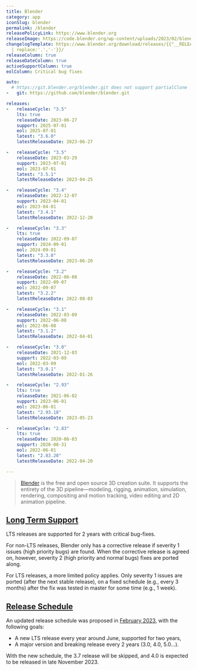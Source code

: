 ```yaml
---
title: Blender
category: app
iconSlug: blender
permalink: /blender
releasePolicyLink: https://www.blender.org
releaseImage: https://code.blender.org/wp-content/uploads/2023/02/blender-release-schedule-2023.png
changelogTemplate: https://www.blender.org/download/releases/{{"__RELEASE_CYCLE__"
  | replace:'.','-'}}/
releaseColumn: true
releaseDateColumn: true
activeSupportColumn: true
eolColumn: Critical bug fixes

auto:
  # https://git.blender.org/blender.git does not support partialClone
-   git: https://github.com/blender/blender.git

releases:
-   releaseCycle: "3.5"
    lts: true
    releaseDate: 2023-06-27
    support: 2025-07-01
    eol: 2025-07-01
    latest: "3.6.0"
    latestReleaseDate: 2023-06-27

-   releaseCycle: "3.5"
    releaseDate: 2023-03-29
    support: 2023-07-01
    eol: 2023-07-01
    latest: "3.5.1"
    latestReleaseDate: 2023-04-25

-   releaseCycle: "3.4"
    releaseDate: 2022-12-07
    support: 2023-04-01
    eol: 2023-04-01
    latest: "3.4.1"
    latestReleaseDate: 2022-12-20

-   releaseCycle: "3.3"
    lts: true
    releaseDate: 2022-09-07
    support: 2024-09-01
    eol: 2024-09-01
    latest: "3.3.8"
    latestReleaseDate: 2023-06-20

-   releaseCycle: "3.2"
    releaseDate: 2022-06-08
    support: 2022-09-07
    eol: 2022-09-07
    latest: "3.2.2"
    latestReleaseDate: 2022-08-03

-   releaseCycle: "3.1"
    releaseDate: 2022-03-09
    support: 2022-06-08
    eol: 2022-06-08
    latest: "3.1.2"
    latestReleaseDate: 2022-04-01

-   releaseCycle: "3.0"
    releaseDate: 2021-12-03
    support: 2022-03-09
    eol: 2022-03-09
    latest: "3.0.1"
    latestReleaseDate: 2022-01-26

-   releaseCycle: "2.93"
    lts: true
    releaseDate: 2021-06-02
    support: 2023-06-01
    eol: 2023-06-01
    latest: "2.93.18"
    latestReleaseDate: 2023-05-23

-   releaseCycle: "2.83"
    lts: true
    releaseDate: 2020-06-03
    support: 2020-08-31
    eol: 2022-06-01
    latest: "2.83.20"
    latestReleaseDate: 2022-04-20

---
```


> [Blender](https://www.blender.org/) is the free and open source 3D creation suite. It supports the
> entirety of the 3D pipeline—modeling, rigging, animation, simulation, rendering, compositing and
> motion tracking, video editing and 2D animation pipeline.

## [Long Term Support](https://wiki.blender.org/wiki/Process/LTS)

LTS releases are supported for 2 years with critical bug-fixes.

For non-LTS releases, Blender only has a corrective release if severity 1 issues (high
priority bugs) are found. When the corrective release is agreed on, however, severity 2 (high
priority and normal bugs) fixes are ported along.

For LTS releases, a more limited policy applies. Only severity 1 issues are ported (after the
next stable release), on a fixed schedule (e.g., every 3 months) after the fix was tested in master
for some time (e.g., 1 week).

## [Release Schedule](https://code.blender.org/2023/02/blender-release-cycle-update/#new-release-schedule)

An updated release schedule was proposed in [February 2023](https://code.blender.org/2023/02/blender-release-cycle-update/#new-release-schedule),
with the following goals:

- A new LTS release every year around June, supported for two years, 
- A major version and breaking release every 2 years (3.0, 4.0, 5.0…).

With the new schedule, the 3.7 release will be skipped, and 4.0 is expected to be released in
late November 2023.

